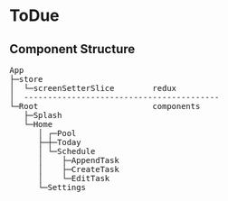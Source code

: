 # ToDue

<h2>Component Structure</h2>

<pre>
App
├─store
│  └─screenSetterSlice        redux
│  -----------------------------------------
└─Root                        components
   ├─Splash
   └─Home
      │ ┌─Pool
      ├─┼─Today
      │ └─Schedule
      │    ├─AppendTask
      │    ├─CreateTask
      │    └─EditTask
      └─Settings
</pre>
